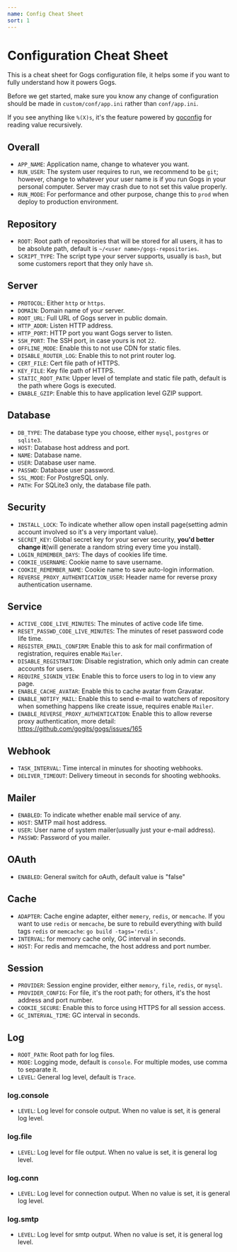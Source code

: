 ```yaml
---
name: Config Cheat Sheet
sort: 1
---
```


# Configuration Cheat Sheet

This is a cheat sheet for Gogs configuration file, it helps some if you want to fully understand how it powers Gogs.

Before we get started, make sure you know any change of configuration should be made in `custom/conf/app.ini` rather than `conf/app.ini`.

If you see anything like `%(X)s`, it's the feature powered by [goconfig](https://github.com/Unknwon/goconfig) for reading value recursively.

## Overall

- `APP_NAME`: Application name, change to whatever you want.
- `RUN_USER`: The system user requires to run, we recommend to be `git`; however, change to whatever your user name is if you run Gogs in your personal computer. Server may crash due to not set this value properly.
- `RUN_MODE`: For performance and other purpose, change this to `prod` when deploy to production environment.

## Repository

- `ROOT`: Root path of repositories that will be stored for all users, it has to be absolute path, default is `~/<user name>/gogs-repositories`.
- `SCRIPT_TYPE`: The script type your server supports, usually is `bash`, but some customers report that they only have `sh`.

## Server

- `PROTOCOL`: Either `http` or `https`.
- `DOMAIN`: Domain name of your server.
- `ROOT_URL`: Full URL of Gogs server in public domain.
- `HTTP_ADDR`: Listen HTTP address.
- `HTTP_PORT`: HTTP port you want Gogs server to listen.
- `SSH_PORT`: The SSH port, in case yours is not `22`.
- `OFFLINE_MODE`: Enable this to not use CDN for static files.
- `DISABLE_ROUTER_LOG`: Enable this to not print router log.
- `CERT_FILE`: Cert file path of HTTPS.
- `KEY_FILE`: Key file path of HTTPS.
- `STATIC_ROOT_PATH`: Upper level of template and static file path, default is the path where Gogs is executed.
- `ENABLE_GZIP`: Enable this to have application level GZIP support.

## Database

- `DB_TYPE`: The database type you choose, either `mysql`, `postgres` or `sqlite3`.
- `HOST`: Database host address and port.
- `NAME`: Database name.
- `USER`: Database user name.
- `PASSWD`: Database user password.
- `SSL_MODE`: For PostgreSQL only.
- `PATH`: For SQLite3 only, the database file path.

## Security

- `INSTALL_LOCK`: To indicate whether allow open install page(setting admin account involved so it's a very important value).
- `SECRET_KEY`: Global secret key for your server security, **you'd better change it**(will generate a random string every time you install).
- `LOGIN_REMEMBER_DAYS`: The days of cookies life time.
- `COOKIE_USERNAME`: Cookie name to save username.
- `COOKIE_REMEMBER_NAME`: Cookie name to save auto-login information.
- `REVERSE_PROXY_AUTHENTICATION_USER`: Header name for reverse proxy authentication username.

## Service

- `ACTIVE_CODE_LIVE_MINUTES`: The minutes of active code life time.
- `RESET_PASSWD_CODE_LIVE_MINUTES`: The minutes of reset password code life time.
- `REGISTER_EMAIL_CONFIRM`: Enable this to ask for mail confirmation of registration, requires enable `Mailer`.
- `DISABLE_REGISTRATION`: Disable registration, which only admin can create accounts for users.
- `REQUIRE_SIGNIN_VIEW`: Enable this to force users to log in to view any page.
- `ENABLE_CACHE_AVATAR`: Enable this to cache avatar from Gravatar.
- `ENABLE_NOTIFY_MAIL`: Enable this to send e-mail to watchers of repository when something happens like create issue, requires enable `Mailer`.
- `ENABLE_REVERSE_PROXY_AUTHENTICATION`: Enable this to allow reverse proxy authentication, more detail: https://github.com/gogits/gogs/issues/165

## Webhook

- `TASK_INTERVAL`: Time intercal in minutes for shooting webhooks.
- `DELIVER_TIMEOUT`: Delivery timeout in seconds for shooting webhooks.

## Mailer

- `ENABLED`: To indicate whether enable mail service of any.
- `HOST`: SMTP mail host address.
- `USER`: User name of system mailer(usually just your e-mail address).
- `PASSWD`: Password of you mailer.

## OAuth

- `ENABLED`: General switch for oAuth, default value is "false"

## Cache

- `ADAPTER`: Cache engine adapter, either `memery`, `redis`, or `memcache`. If you want to use `redis` or `memcache`, be sure to rebuild everything with build tags `redis` or `memcache`: `go build -tags='redis'`.
- `INTERVAL`: for memory cache only, GC interval in seconds.
- `HOST`: For redis and memcache, the host address and port number.

## Session

- `PROVIDER`: Session engine provider, either `memory`, `file`, `redis`, or `mysql`. 
- `PROVIDER_CONFIG`: For file, it's the root path; for others, it's the host address and port number.
- `COOKIE_SECURE`: Enable this to force using HTTPS for all session access.
- `GC_INTERVAL_TIME`: GC interval in seconds.

## Log

- `ROOT_PATH`: Root path for log files.
- `MODE`: Logging mode, default is `console`. For multiple modes, use comma to separate it.
- `LEVEL`: General log level, default is `Trace`.

### log.console

- `LEVEL`: Log level for console output. When no value is set, it is general log level.

### log.file

- `LEVEL`: Log level for file output. When no value is set, it is general log level.

### log.conn

- `LEVEL`: Log level for connection output. When no value is set, it is general log level.

### log.smtp

- `LEVEL`: Log level for smtp output. When no value is set, it is general log level.
